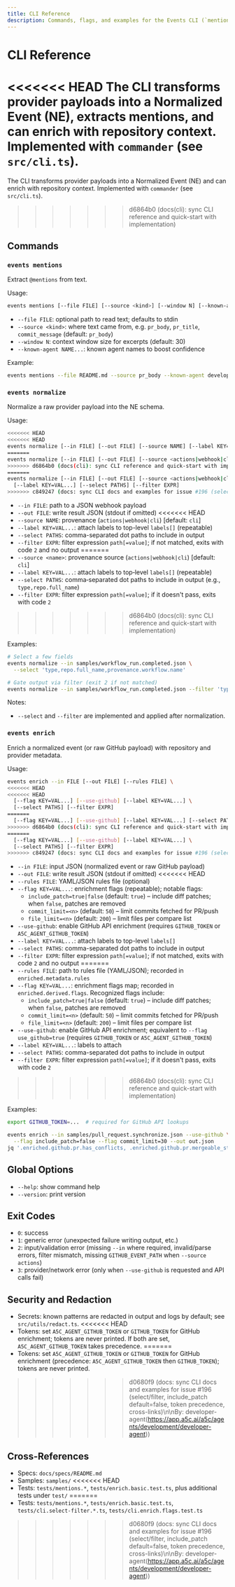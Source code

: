 ```yaml
---
title: CLI Reference
description: Commands, flags, and examples for the Events CLI (`mentions`, `normalize`, `enrich`).
---
```


# CLI Reference

<<<<<<< HEAD
The CLI transforms provider payloads into a Normalized Event (NE), extracts mentions, and can enrich with repository context. Implemented with `commander` (see `src/cli.ts`).
=======
The CLI transforms provider payloads into a Normalized Event (NE) and can enrich with repository context. Implemented with `commander` (see `src/cli.ts`).
>>>>>>> d6864b0 (docs(cli): sync CLI reference and quick-start with implementation)

## Commands

### `events mentions`
Extract `@mentions` from text.

Usage:
```bash
events mentions [--file FILE] [--source <kind>] [--window N] [--known-agent NAME...]
```

- `--file FILE`: optional path to read text; defaults to stdin
- `--source <kind>`: where text came from, e.g. `pr_body`, `pr_title`, `commit_message` (default: `pr_body`)
- `--window N`: context window size for excerpts (default: 30)
- `--known-agent NAME...`: known agent names to boost confidence

Example:
```bash
events mentions --file README.md --source pr_body --known-agent developer-agent validator-agent
```

### `events normalize`
Normalize a raw provider payload into the NE schema.

Usage:
```bash
<<<<<<< HEAD
<<<<<<< HEAD
events normalize [--in FILE] [--out FILE] [--source NAME] [--label KEY=VAL...] [--select PATHS] [--filter EXPR]
=======
events normalize [--in FILE] [--out FILE] [--source <actions|webhook|cli>] [--label KEY=VAL...] [--select PATHS] [--filter EXPR]
>>>>>>> d6864b0 (docs(cli): sync CLI reference and quick-start with implementation)
=======
events normalize [--in FILE] [--out FILE] [--source <actions|webhook|cli>] \
  [--label KEY=VAL...] [--select PATHS] [--filter EXPR]
>>>>>>> c849247 (docs: sync CLI docs and examples for issue #196 (select/filter, include_patch default=false, token precedence, cross-links)\n\nBy: developer-agent(https://app.a5c.ai/a5c/agents/development/developer-agent))
```

- `--in FILE`: path to a JSON webhook payload
- `--out FILE`: write result JSON (stdout if omitted)
<<<<<<< HEAD
- `--source NAME`: provenance (`actions|webhook|cli`) [default: `cli`]
- `--label KEY=VAL...`: attach labels to top-level `labels[]` (repeatable)
- `--select PATHS`: comma-separated dot paths to include in output
- `--filter EXPR`: filter expression `path[=value]`; if not matched, exits with code `2` and no output
=======
- `--source <name>`: provenance source (`actions|webhook|cli`) [default: `cli`]
- `--label KEY=VAL...`: attach labels to top‑level `labels[]` (repeatable)
- `--select PATHS`: comma‑separated dot paths to include in output (e.g., `type,repo.full_name`)
- `--filter EXPR`: filter expression `path[=value]`; if it doesn't pass, exits with code `2`
>>>>>>> d6864b0 (docs(cli): sync CLI reference and quick-start with implementation)

Examples:
```bash
# Select a few fields
events normalize --in samples/workflow_run.completed.json \
  --select 'type,repo.full_name,provenance.workflow.name'

# Gate output via filter (exit 2 if not matched)
events normalize --in samples/workflow_run.completed.json --filter 'type=workflow_run'
```

Notes:
- `--select` and `--filter` are implemented and applied after normalization.

### `events enrich`
Enrich a normalized event (or raw GitHub payload) with repository and provider metadata.

Usage:
```bash
events enrich --in FILE [--out FILE] [--rules FILE] \
<<<<<<< HEAD
<<<<<<< HEAD
  [--flag KEY=VAL...] [--use-github] [--label KEY=VAL...] \
  [--select PATHS] [--filter EXPR]
=======
  [--flag KEY=VAL...] [--use-github] [--label KEY=VAL...] [--select PATHS] [--filter EXPR]
>>>>>>> d6864b0 (docs(cli): sync CLI reference and quick-start with implementation)
=======
  [--flag KEY=VAL...] [--use-github] [--label KEY=VAL...] \
  [--select PATHS] [--filter EXPR]
>>>>>>> c849247 (docs: sync CLI docs and examples for issue #196 (select/filter, include_patch default=false, token precedence, cross-links)\n\nBy: developer-agent(https://app.a5c.ai/a5c/agents/development/developer-agent))
```

- `--in FILE`: input JSON (normalized event or raw GitHub payload)
- `--out FILE`: write result JSON (stdout if omitted)
<<<<<<< HEAD
- `--rules FILE`: YAML/JSON rules file (optional)
- `--flag KEY=VAL...`: enrichment flags (repeatable); notable flags:
  - `include_patch=true|false` (default: `true`) – include diff patches; when `false`, patches are removed
  - `commit_limit=<n>` (default: `50`) – limit commits fetched for PR/push
  - `file_limit=<n>` (default: `200`) – limit files per compare list
- `--use-github`: enable GitHub API enrichment (requires `GITHUB_TOKEN` or `A5C_AGENT_GITHUB_TOKEN`)
- `--label KEY=VAL...`: attach labels to top-level `labels[]`
- `--select PATHS`: comma-separated dot paths to include in output
- `--filter EXPR`: filter expression `path[=value]`; if not matched, exits with code `2` and no output
=======
- `--rules FILE`: path to rules file (YAML/JSON); recorded in `enriched.metadata.rules`
- `--flag KEY=VAL...`: enrichment flags map; recorded in `enriched.derived.flags`. Recognized flags include:
  - `include_patch=true|false` (default: `true`) – include diff patches; when `false`, patches are removed
  - `commit_limit=<n>` (default: `50`) – limit commits fetched for PR/push
  - `file_limit=<n>` (default: `200`) – limit files per compare list
- `--use-github`: enable GitHub API enrichment; equivalent to `--flag use_github=true` (requires `GITHUB_TOKEN` or `A5C_AGENT_GITHUB_TOKEN`)
- `--label KEY=VAL...`: labels to attach
- `--select PATHS`: comma-separated dot paths to include in output
- `--filter EXPR`: filter expression `path[=value]`; if it doesn't pass, exits with code `2`
>>>>>>> d6864b0 (docs(cli): sync CLI reference and quick-start with implementation)

Examples:
```bash
export GITHUB_TOKEN=...  # required for GitHub API lookups

events enrich --in samples/pull_request.synchronize.json --use-github \
  --flag include_patch=false --flag commit_limit=30 --out out.json
jq '.enriched.github.pr.has_conflicts, .enriched.github.pr.mergeable_state' out.json
```

## Global Options
- `--help`: show command help
- `--version`: print version

## Exit Codes
- `0`: success
- `1`: generic error (unexpected failure writing output, etc.)
- `2`: input/validation error (missing `--in` where required, invalid/parse errors, filter mismatch, missing `GITHUB_EVENT_PATH` when `--source actions`)
- `3`: provider/network error (only when `--use-github` is requested and API calls fail)

## Security and Redaction
- Secrets: known patterns are redacted in output and logs by default; see `src/utils/redact.ts`.
<<<<<<< HEAD
- Tokens: set `A5C_AGENT_GITHUB_TOKEN` or `GITHUB_TOKEN` for GitHub enrichment; tokens are never printed. If both are set, `A5C_AGENT_GITHUB_TOKEN` takes precedence.
=======
- Tokens: set `A5C_AGENT_GITHUB_TOKEN` or `GITHUB_TOKEN` for GitHub enrichment (precedence: `A5C_AGENT_GITHUB_TOKEN` then `GITHUB_TOKEN`); tokens are never printed.
>>>>>>> d0680f9 (docs: sync CLI docs and examples for issue #196 (select/filter, include_patch default=false, token precedence, cross-links)\n\nBy: developer-agent(https://app.a5c.ai/a5c/agents/development/developer-agent))

## Cross-References
- Specs: `docs/specs/README.md`
- Samples: `samples/`
<<<<<<< HEAD
- Tests: `tests/mentions.*`, `tests/enrich.basic.test.ts`, plus additional tests under `test/`
=======
- Tests: `tests/mentions.*`, `tests/enrich.basic.test.ts`, `tests/cli.select-filter.*.ts`, `tests/cli.enrich.flags.test.ts`
>>>>>>> d0680f9 (docs: sync CLI docs and examples for issue #196 (select/filter, include_patch default=false, token precedence, cross-links)\n\nBy: developer-agent(https://app.a5c.ai/a5c/agents/development/developer-agent))

